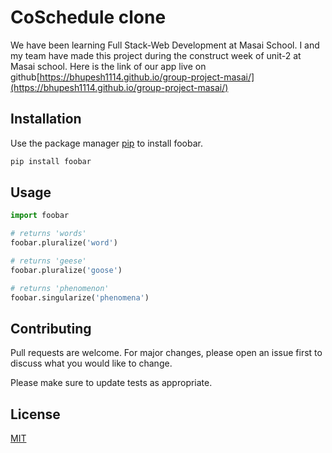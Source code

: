 # CoSchedule clone
We have been learning Full Stack-Web Development at Masai School. I and my team have made this project during the construct week of unit-2 at Masai school. Here is the link of our app live on github[https://bhupesh1114.github.io/group-project-masai/](https://bhupesh1114.github.io/group-project-masai/)

## Installation

Use the package manager [pip](https://pip.pypa.io/en/stable/) to install foobar.

```bash
pip install foobar
```

## Usage

```python
import foobar

# returns 'words'
foobar.pluralize('word')

# returns 'geese'
foobar.pluralize('goose')

# returns 'phenomenon'
foobar.singularize('phenomena')
```

## Contributing
Pull requests are welcome. For major changes, please open an issue first to discuss what you would like to change.

Please make sure to update tests as appropriate.

## License
[MIT](https://choosealicense.com/licenses/mit/)